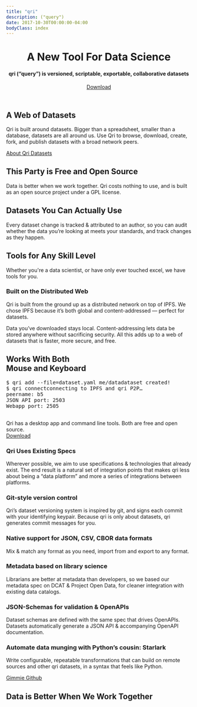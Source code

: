 ```yaml
---
title: "qri"
description: ("query")
date: 2017-10-30T00:00:00-04:00
bodyClass: index
---
```


<div id="main" class="index">
  <header id="hero">
    <div class="wrap">
      <div id="blob_trio"></div>
      <div class="text_block">
        <h1>A New Tool For Data Science</h1>
        <h4 class="subhead">qri (“query”) is versioned, scriptable, exportable, collaborative datasets</h4>
        <a href="/download" id="download_button" class="button">Download</a>
      </div>
    </div>
  </header>

  <section id="feature_descriptions">
    <div class="wrap">
      <div id="web_of_datasets" class="feature_description">
        <h2>A Web of Datasets</h2>
        <p>Qri is built around datasets. Bigger than a spreadsheet, smaller than a database, datasets are all around us. Use Qri to browse, download, create, fork, and publish datasets with a broad network peers.</p>
        <a href="/docs/concepts/dataset/" id="download_button" class="button">About Qri Datasets</a>
      </div>
      <div id="open_source" class="feature_description">
        <h2>This Party is Free and Open Source</h2>
        <p>Data is better when we work together. Qri costs nothing to use, and is built as an open source project under a GPL license.</p>
      </div>
      <div id="datasets_you_can_use" class="feature_description">
        <h2>Datasets You Can Actually Use</h2>
        <p>Every dataset change is tracked & attributed to an author, so you can audit whether the data you’re looking at meets your standards, and track changes as they happen.</p>
      </div>
      <div id="any_skill_level" class="feature_description">
        <h2>Tools for Any Skill Level</h2>
        <p>Whether you're a data scientist, or have only ever touched excel, we have tools for you.</p>
      </div>
    </div>
  </section>
  
  <section id="distributed_web">
    <div class="wrap">
      <div class="text_block">
        <h3>Built on the Distributed Web</h3>
        <p>Qri is built from the ground up as a distributed network on top of IPFS. We chose IPFS because it’s both global and content-addressed — perfect for datasets.</p>
        <p>Data you’ve downloaded stays local. Content-addressing lets data be stored anywhere without sacrificing security. All this adds up to a web of datasets that is faster, more secure, and free.</p>
      </div>
    </div>
  </section>

  <section id="app_and_cli">
    <div class="wrap">
      <h2>Works With Both <br />Mouse and Keyboard</h2>
      <div id="app_screenshot"></div>
      <div id="terminal_window">
        <div id="window_chrome">
          <div class="red circle"></div>
          <div class="yellow circle"></div>
          <div class="green circle"></div>
        </div>
        <pre><span class="white">$ qri add --file=dataset.yaml me/data</span><span class="green">dataset created!</span><br /><span class="white">$ qri connect</span><span class="gray">connecting to IPFS and qri P2P… <br />peername: b5 <br />JSON API port: 2503 <br />Webapp port: 2505</span>
        </pre>
      </div>
      <div class="text_block">
        <p>Qri has a desktop app and command line tools. Both are free and open source.<br /><a href="download">Download</a></p>
      </div>
    </div>
  </section>

  <section id="tech_features">
    <div class="wrap">
      <div class="features_list">
        <div id="existing_specs" class="feature_description">
          <h3>Qri Uses Existing Specs</h3>
          <p>Wherever possible, we aim to use specifications & technologies that already exist. The end result is a natural set of integration points that makes qri less about being a “data platform” and more a series of integrations between platforms.</p>
        </div>
        <div id="git_style" class="feature_description">
          <h3>Git-style version control</h3>
          <p>Qri’s dataset versioning system is inspired by git, and signs each commit with your identifying keypair. Because qri is only about datasets, qri generates commit messages for you.</p>
        </div>
        <div id="data_formats" class="feature_description">
          <h3>Native support for JSON, CSV, CBOR data formats</h3>
          <p>Mix & match any format as you need, import from and export to any format.</p>
        </div>
        <div id="meta_specs" class="feature_description">
          <h3>Metadata based on library science</h3>
          <p>Librarians are better at metadata than developers, so we based our metadata spec on DCAT & Project Open Data, for cleaner integration with existing data catalogs.</p>
        </div>
        <div id="json_schemas" class="feature_description">
          <h3>JSON-Schemas for validation & OpenAPIs</h3>
          <p>Dataset schemas are defined with the same spec that drives OpenAPIs. Datasets automatically generate a JSON API & accompanying OpenAPI documentation.</p>
        </div>
        <div id="transformations" class="feature_description">
          <h3>Automate data munging with Python’s cousin: Starlark</h3>
          <p>Write configurable, repeatable transformations that can build on remote sources and other qri datasets, in a syntax that feels like Python.</p>
        </div>
      </div>
      <div class="action_buttons">
        <!-- <a class="button outline big" href="/docs" onclick="_gaq.push(['_trackEvent', 'qri', 'download']);">Docs</a> -->
        <a class="button outline big" href="https://github.com/qri-io" onclick="_gaq.push(['_trackEvent', 'qri', 'github']);">Gimmie Github</a>
      </div>
    </div>
  </section>


  <section id="work_together">
    <div class="wrap">
      <div class="text_block">
        <h1>Data is Better When We Work Together</h1>
      </div>
    </div>
  </section>
</div>

